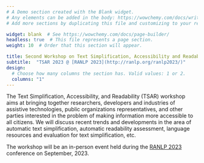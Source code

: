 ```yaml
---
# A Demo section created with the Blank widget.
# Any elements can be added in the body: https://wowchemy.com/docs/writing-markdown-latex/
# Add more sections by duplicating this file and customizing to your requirements.

widget: blank  # See https://wowchemy.com/docs/page-builder/
headless: true  # This file represents a page section.
weight: 10  # Order that this section will appear.

title: Second Workshop on Text Simplification, Accessibility and Readability
subtitle:  "TSAR 2023 @ [RANLP 2023](http://ranlp.org/ranlp2023/)"
design:
  # Choose how many columns the section has. Valid values: 1 or 2.
  columns: "1"
---
```


The Text Simplification, Accessibility, and Readability (TSAR) workshop aims at bringing together researchers, developers and industries of assistive technologies, public organizations representatives, and other parties interested in the problem of making information more accessible to all citizens. We will discuss recent trends and developments in the area of automatic text simplification, automatic readability assessment, language resources and evaluation for text simplification, etc.

The workshop will be an in-person event held during the [RANLP 2023](http://ranlp.org/ranlp2023/) conference on September, 2023.
